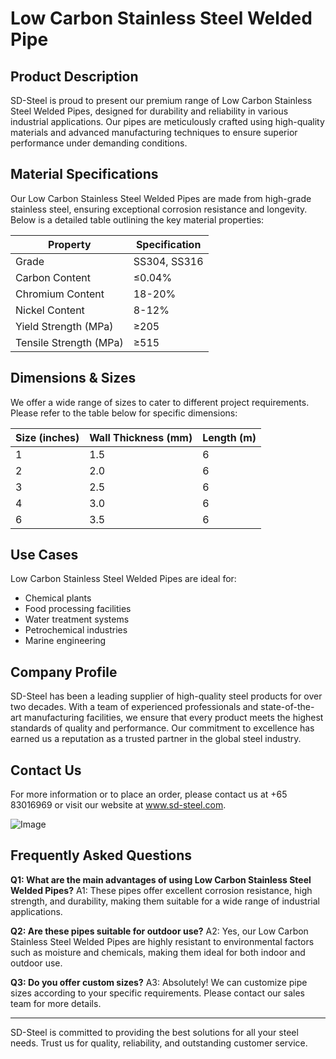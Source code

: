 # Low Carbon Stainless Steel Welded Pipe

## Product Description

SD-Steel is proud to present our premium range of Low Carbon Stainless Steel Welded Pipes, designed for durability and reliability in various industrial applications. Our pipes are meticulously crafted using high-quality materials and advanced manufacturing techniques to ensure superior performance under demanding conditions.

## Material Specifications

Our Low Carbon Stainless Steel Welded Pipes are made from high-grade stainless steel, ensuring exceptional corrosion resistance and longevity. Below is a detailed table outlining the key material properties:

| Property               | Specification         |
|------------------------|-----------------------|
| Grade                  | SS304, SS316          |
| Carbon Content         | ≤0.04%                |
| Chromium Content       | 18-20%                |
| Nickel Content         | 8-12%                 |
| Yield Strength (MPa)   | ≥205                  |
| Tensile Strength (MPa) | ≥515                  |

## Dimensions & Sizes

We offer a wide range of sizes to cater to different project requirements. Please refer to the table below for specific dimensions:

| Size (inches) | Wall Thickness (mm) | Length (m) |
|---------------|---------------------|------------|
| 1             | 1.5                 | 6          |
| 2             | 2.0                 | 6          |
| 3             | 2.5                 | 6          |
| 4             | 3.0                 | 6          |
| 6             | 3.5                 | 6          |

## Use Cases

Low Carbon Stainless Steel Welded Pipes are ideal for:
- Chemical plants
- Food processing facilities
- Water treatment systems
- Petrochemical industries
- Marine engineering

## Company Profile

SD-Steel has been a leading supplier of high-quality steel products for over two decades. With a team of experienced professionals and state-of-the-art manufacturing facilities, we ensure that every product meets the highest standards of quality and performance. Our commitment to excellence has earned us a reputation as a trusted partner in the global steel industry.

## Contact Us

For more information or to place an order, please contact us at +65 83016969 or visit our website at www.sd-steel.com. 

![Image](https://github.com/user-attachments/assets/2567258e-e124-4816-932d-1809bd27ef0b)

## Frequently Asked Questions

**Q1: What are the main advantages of using Low Carbon Stainless Steel Welded Pipes?**
A1: These pipes offer excellent corrosion resistance, high strength, and durability, making them suitable for a wide range of industrial applications.

**Q2: Are these pipes suitable for outdoor use?**
A2: Yes, our Low Carbon Stainless Steel Welded Pipes are highly resistant to environmental factors such as moisture and chemicals, making them ideal for both indoor and outdoor use.

**Q3: Do you offer custom sizes?**
A3: Absolutely! We can customize pipe sizes according to your specific requirements. Please contact our sales team for more details.

---

SD-Steel is committed to providing the best solutions for all your steel needs. Trust us for quality, reliability, and outstanding customer service.